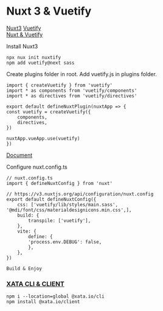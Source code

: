 # Nuxt 3 & Vuetify
[Nuxt3](https://v3.nuxtjs.org/)
[Vuetify](https://next.vuetifyjs.com/en/)  
[Nuxt & Vuetify](https://codybontecou.com/how-to-use-vuetify-with-nuxt-3.html)  

Install Nuxt3

    npx nux init nuxtify
    npm add vuetify@next sass

Create plugins folder in root.
Add vuetify.js in plugins folder.  

    import { createVuetify } from 'vuetify'
    import * as components from 'vuetify/components'
    import * as directives from 'vuetify/directives'

    export default defineNuxtPlugin(nuxtApp => {
    const vuetify = createVuetify({
        components,
        directives,
    })

    nuxtApp.vueApp.use(vuetify)
    })
[Document](https://next.vuetifyjs.com/en/getting-started/installation/#usage)  

Configure nuxt.config.ts

    // nuxt.config.ts
    import { defineNuxtConfig } from 'nuxt'

    // https://v3.nuxtjs.org/api/configuration/nuxt.config
    export default defineNuxtConfig({
        css: ['vuetify/lib/styles/main.sass', '@mdi/font/css/materialdesignicons.min.css',],
        build: {
            transpile: ['vuetify'],
        },
        vite: {
            define: {
            'process.env.DEBUG': false,
            },
        },
    })

    Build & Enjoy


### [XATA CLI & CLIENT](https://xata.io)  
    
    npm i --location=global @xata.io/cli
    npm install @xata.io/client